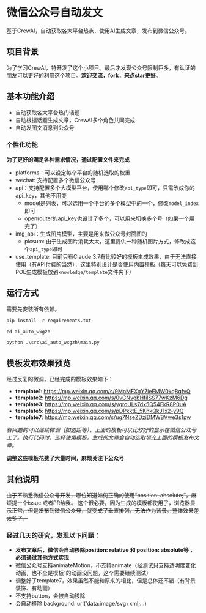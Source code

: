 # 微信公众号自动发文
基于CrewAI，自动获取各大平台热点，使用AI生成文章，发布到微信公众号。

## 项目背景
为了学习CrewAI，特开发了这个小项目。最后才发现公众号限制巨多，有认证的朋友可以更好的利用这个项目。**欢迎交流，fork，来点star更好**。

## 基本功能介绍
- 自动获取各大平台热门话题
- 自动根据话题生成文章，CrewAI多个角色共同完成
- 自动发图文消息到公众号

### 个性化功能

**为了更好的满足各种需求情况，通过配置文件来完成**

- platforms：可以设定每个平台的随机选取的权重
- wechat: 支持配置多个微信公众号
- api：支持配置多个大模型平台，使用哪个修改`api_type`即可，只需改成你的api_key，其他不用变
    - model是列表，可以选用一个平台的多个模型中的一个，修改`model_index`即可
    - openrouter的api_key也设计了多个，可以用来切换多个号（如果一个用完了）
- img_api：生成图片模型，主要是用来做公众号封面图的
    - picsum: 由于生成图片消耗太大，这里提供一种随机图片方式，修改成这个`api_type`即可
- use_template: 目前只有Claude 3.7有比较好的模板生成效果，由于无法直接使用（有API付费的当然），这里特别设计是否使用内置模板（每天可以免费到POE生成模板放到`knowledge/template`文件夹下）

## 运行方式

需要先安装所有依赖。

```python
pip install -r requirements.txt

cd ai_auto_wxgzh

python .\src\ai_auto_wxgzh\main.py
```


## 模板发布效果预览
经过反复的微调，已经完成的模板效果如下：
- **template1**: https://mp.weixin.qq.com/s/9MoMFXgY7ieEMW0kqBqfvQ
- **template2**: https://mp.weixin.qq.com/s/0vCNvgbHfilSS77wKzM6Dg
- **template3**: https://mp.weixin.qq.com/s/ygroULs7dx5Q54FkR8P0uA
- **template5**: https://mp.weixin.qq.com/s/pDPkktE_5KnkQkJ1x2-y9Q
- **template7**: https://mp.weixin.qq.com/s/ug7NseZDziDMWBVwe3s1pw

*有兴趣的可以继续微调（如边距等），上面的模板可以比较好的显示在微信公众号上了。执行代码时，选择使用模板，生成的文章会自动选取填充上面的模板发布文章。*

**调整这些模板花费了大量时间，麻烦关注下公众号**
 
## 其他说明
~~由于不熟悉微信公众号开发，哪位知道如何正确的使用“position: absolute;”，麻烦提一个issue 或者PR给我。
这个很必要，因为生成的模板都使用了，浏览器显示正常，但是发布到微信公众号，就变成了垂直排列，无法作为背景。整体效果差太多了。~~
### 经过几天的研究，发现以下问题：
- **发布文章后，微信会自动移除position: relative 和 position: absolute等 ，必须通过其他方式实现**
- 微信公众号支持animateMotion，不支持animate（经测试只支持透明度变化动画，也不全是模板1的动画没问题，这个需要继续测试）
- 调整好了template7，效果虽然不能和原来的相比，但是总体还不错（有背景装饰、有动画）
- 不支持button，会被自动移除
- 会自动移除 background: url('data:image/svg+xml;...)

